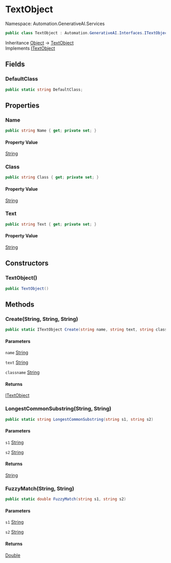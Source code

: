 # TextObject

Namespace: Automation.GenerativeAI.Services

```csharp
public class TextObject : Automation.GenerativeAI.Interfaces.ITextObject
```

Inheritance [Object](https://docs.microsoft.com/en-us/dotnet/api/system.object) → [TextObject](./automation.generativeai.services.textobject.md)<br>
Implements [ITextObject](./automation.generativeai.interfaces.itextobject.md)

## Fields

### **DefaultClass**

```csharp
public static string DefaultClass;
```

## Properties

### **Name**

```csharp
public string Name { get; private set; }
```

#### Property Value

[String](https://docs.microsoft.com/en-us/dotnet/api/system.string)<br>

### **Class**

```csharp
public string Class { get; private set; }
```

#### Property Value

[String](https://docs.microsoft.com/en-us/dotnet/api/system.string)<br>

### **Text**

```csharp
public string Text { get; private set; }
```

#### Property Value

[String](https://docs.microsoft.com/en-us/dotnet/api/system.string)<br>

## Constructors

### **TextObject()**

```csharp
public TextObject()
```

## Methods

### **Create(String, String, String)**

```csharp
public static ITextObject Create(string name, string text, string classname)
```

#### Parameters

`name` [String](https://docs.microsoft.com/en-us/dotnet/api/system.string)<br>

`text` [String](https://docs.microsoft.com/en-us/dotnet/api/system.string)<br>

`classname` [String](https://docs.microsoft.com/en-us/dotnet/api/system.string)<br>

#### Returns

[ITextObject](./automation.generativeai.interfaces.itextobject.md)<br>

### **LongestCommonSubstring(String, String)**

```csharp
public static string LongestCommonSubstring(string s1, string s2)
```

#### Parameters

`s1` [String](https://docs.microsoft.com/en-us/dotnet/api/system.string)<br>

`s2` [String](https://docs.microsoft.com/en-us/dotnet/api/system.string)<br>

#### Returns

[String](https://docs.microsoft.com/en-us/dotnet/api/system.string)<br>

### **FuzzyMatch(String, String)**

```csharp
public static double FuzzyMatch(string s1, string s2)
```

#### Parameters

`s1` [String](https://docs.microsoft.com/en-us/dotnet/api/system.string)<br>

`s2` [String](https://docs.microsoft.com/en-us/dotnet/api/system.string)<br>

#### Returns

[Double](https://docs.microsoft.com/en-us/dotnet/api/system.double)<br>
